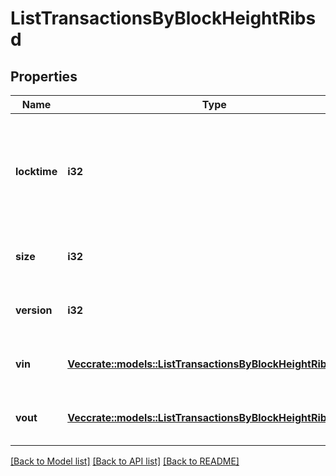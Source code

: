 # ListTransactionsByBlockHeightRibsd

## Properties

Name | Type | Description | Notes
------------ | ------------- | ------------- | -------------
**locktime** | **i32** | Represents the time at which a particular transaction can be added to the blockchain. | 
**size** | **i32** | Represents the total size of this transaction. | 
**version** | **i32** | Represents transaction version number. | 
**vin** | [**Vec<crate::models::ListTransactionsByBlockHeightRibsdVin>**](ListTransactionsByBlockHeightRIBSD_vin.md) | Represents the transaction inputs. | 
**vout** | [**Vec<crate::models::ListTransactionsByBlockHeightRibsdVout>**](ListTransactionsByBlockHeightRIBSD_vout.md) | Represents the transaction outputs. | 

[[Back to Model list]](../README.md#documentation-for-models) [[Back to API list]](../README.md#documentation-for-api-endpoints) [[Back to README]](../README.md)


